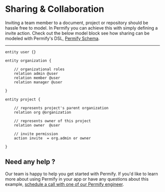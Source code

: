 
# Sharing & Collaboration

Inviting a team member to a document, project or repository should be hassle free to model. In Permify you can achieve this with simply defining a invite action. Check out the below model block see how sharing can be modeled with Permify's DSL, [Permify Schema].

[Permify Schema]: /docs/getting-started/modeling

-------

```perm
entity user {}

entity organization {

    // organizational roles
    relation admin @user
    relation member @user
    relation manager @user
    
}

entity project {

	// represents project's parent organization
    relation org @organization
    
    // represents owner of this project
    relation owner  @user
    
    // invite permission
    action invite  = org.admin or owner

}

```

## Need any help ?

Our team is happy to help you get started with Permify. If you'd like to learn more about using Permify in your app or have any questions about this example, [schedule a call with one of our Permify engineer](https://calendly.com/ege-permify/30min).

